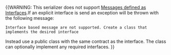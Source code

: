 {{WARNING:
This serializer does not support [Messages defined as Interfaces](/nservicebus/messaging/messages-as-interfaces.md).If an explicit interface is send an exception will be thrown with the following message:

```no-highlight
Interface based message are not supported. Create a class that implements the desired interface
```

Instead use a public class with the same contract as the interface. The class can optionally implement any required interfaces.
}}
